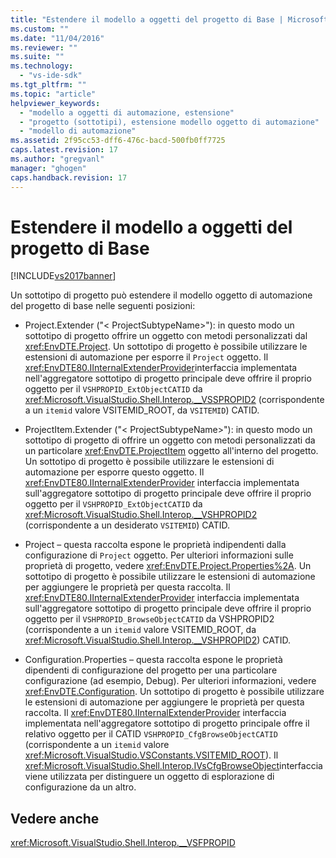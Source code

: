 ```yaml
---
title: "Estendere il modello a oggetti del progetto di Base | Microsoft Docs"
ms.custom: ""
ms.date: "11/04/2016"
ms.reviewer: ""
ms.suite: ""
ms.technology: 
  - "vs-ide-sdk"
ms.tgt_pltfrm: ""
ms.topic: "article"
helpviewer_keywords: 
  - "modello a oggetti di automazione, estensione"
  - "progetto (sottotipi), estensione modello oggetto di automazione"
  - "modello di automazione"
ms.assetid: 2f95cc53-dff6-476c-bacd-500fb0ff7725
caps.latest.revision: 17
ms.author: "gregvanl"
manager: "ghogen"
caps.handback.revision: 17
---
```

# Estendere il modello a oggetti del progetto di Base
[!INCLUDE[vs2017banner](../../code-quality/includes/vs2017banner.md)]

Un sottotipo di progetto può estendere il modello oggetto di automazione del progetto di base nelle seguenti posizioni:  
  
-   Project.Extender ("\< ProjectSubtypeName>"): in questo modo un sottotipo di progetto offrire un oggetto con metodi personalizzati dal <xref:EnvDTE.Project>. Un sottotipo di progetto è possibile utilizzare le estensioni di automazione per esporre il `Project` oggetto. Il <xref:EnvDTE80.IInternalExtenderProvider>interfaccia implementata nell'aggregatore sottotipo di progetto principale deve offrire il proprio oggetto per il `VSHPROPID_ExtObjectCATID` da <xref:Microsoft.VisualStudio.Shell.Interop.__VSSPROPID2> (corrispondente a un `itemid` valore VSITEMID_ROOT, da `VSITEMID`) CATID.  
  
-   ProjectItem.Extender ("\< ProjectSubtypeName>"): in questo modo un sottotipo di progetto di offrire un oggetto con metodi personalizzati da un particolare <xref:EnvDTE.ProjectItem> oggetto all'interno del progetto. Un sottotipo di progetto è possibile utilizzare le estensioni di automazione per esporre questo oggetto. Il <xref:EnvDTE80.IInternalExtenderProvider> interfaccia implementata sull'aggregatore sottotipo di progetto principale deve offrire il proprio oggetto per il `VSHPROPID_ExtObjectCATID` da <xref:Microsoft.VisualStudio.Shell.Interop.__VSHPROPID2> (corrispondente a un desiderato `VSITEMID`) CATID.  
  
-   Project – questa raccolta espone le proprietà indipendenti dalla configurazione di `Project` oggetto. Per ulteriori informazioni sulle proprietà di progetto, vedere <xref:EnvDTE.Project.Properties%2A>. Un sottotipo di progetto è possibile utilizzare le estensioni di automazione per aggiungere le proprietà per questa raccolta. Il <xref:EnvDTE80.IInternalExtenderProvider> interfaccia implementata sull'aggregatore sottotipo di progetto principale deve offrire il proprio oggetto per il `VSHPROPID_BrowseObjectCATID` da VSHPROPID2 (corrispondente a un `itemid` valore VSITEMID_ROOT, da <xref:Microsoft.VisualStudio.Shell.Interop.__VSHPROPID2>) CATID.  
  
-   Configuration.Properties – questa raccolta espone le proprietà dipendenti di configurazione del progetto per una particolare configurazione (ad esempio, Debug). Per ulteriori informazioni, vedere <xref:EnvDTE.Configuration>. Un sottotipo di progetto è possibile utilizzare le estensioni di automazione per aggiungere le proprietà per questa raccolta. Il <xref:EnvDTE80.IInternalExtenderProvider> interfaccia implementata nell'aggregatore sottotipo di progetto principale offre il relativo oggetto per il CATID `VSHPROPID_CfgBrowseObjectCATID` (corrispondente a un `itemid` valore <xref:Microsoft.VisualStudio.VSConstants.VSITEMID_ROOT>). Il <xref:Microsoft.VisualStudio.Shell.Interop.IVsCfgBrowseObject>interfaccia viene utilizzata per distinguere un oggetto di esplorazione di configurazione da un altro.  
  
## <a name="see-also"></a>Vedere anche  
 <xref:Microsoft.VisualStudio.Shell.Interop.__VSFPROPID>